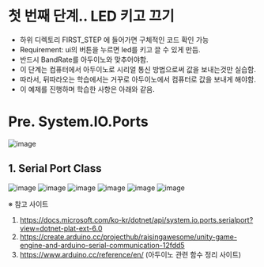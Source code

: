 # 첫 번째 단계.. LED 키고 끄기 
- 하위 디렉토리 FIRST_STEP 에 들어가면 구체적인 코드 확인 가능 
- Requirement: ui의 버튼을 누르면 led를 키고 끌 수 있게 만듬.
- 반드시 BandRate를 아두이노와 맞추어야함.
- 이 단계는 컴퓨터에서 아두이노로 시리얼 통신 방법으로써 값을 보내는것만 실습함.
- 따라서, 뒤따라오는 학습에서는 거꾸로 아두이노에서 컴퓨터로 값을 보내게 해야함. 
- 이 예제를 진행하며 학습한 사항은 아래와 같음.

# Pre. System.IO.Ports
![image](https://user-images.githubusercontent.com/68228162/161706421-7178c8f5-3bb4-4e77-aff7-7353cdb8a132.png)

## 1. Serial Port Class 
![image](https://user-images.githubusercontent.com/68228162/161706641-c995084b-7ffb-4ca5-8302-e7a5e2f280dc.png)
![image](https://user-images.githubusercontent.com/68228162/161706686-cd60d74d-c12c-4e5e-848b-bc9164572a93.png)
![image](https://user-images.githubusercontent.com/68228162/161706704-6e71c4de-341d-4f4d-ab6f-d2c0240be1c4.png)
![image](https://user-images.githubusercontent.com/68228162/161706739-86afc160-89f1-43b7-87f1-7b66101feceb.png)
![image](https://user-images.githubusercontent.com/68228162/161706755-5debcc0a-dc33-4f86-9c9e-ef0679217718.png)
![image](https://user-images.githubusercontent.com/68228162/161706769-83c59e3f-a2ee-45dc-a51e-caac11a053e3.png)



※ 참고 사이트 
1. https://docs.microsoft.com/ko-kr/dotnet/api/system.io.ports.serialport?view=dotnet-plat-ext-6.0
2. https://create.arduino.cc/projecthub/raisingawesome/unity-game-engine-and-arduino-serial-communication-12fdd5
3. https://www.arduino.cc/reference/en/ (아두이노 관련 함수 정리 사이트) 
